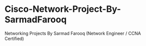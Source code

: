 # Cisco-Network-Project-By-SarmadFarooq
Networking Projects By Sarmad Farooq (Network Engineer / CCNA Certified)
